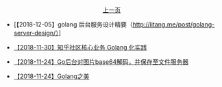 <p align="center"><a href="./page-001.md">上一页</a></p>

- [【2018-12-05】golang 后台服务设计精要（http://litang.me/post/golang-server-design/）]

- [【2018-11-30】知乎社区核心业务 Golang 化实践](https://zhuanlan.zhihu.com/p/48039838)

- [【2018-11-24】Go后台对图片base64解码，并保存至文件服务器](https://juejin.im/post/5bf3c45bf265da61620d02ac)

- [【2018-11-24】Golang之美](https://juejin.im/post/5bf50600e51d457dd85460d8)
